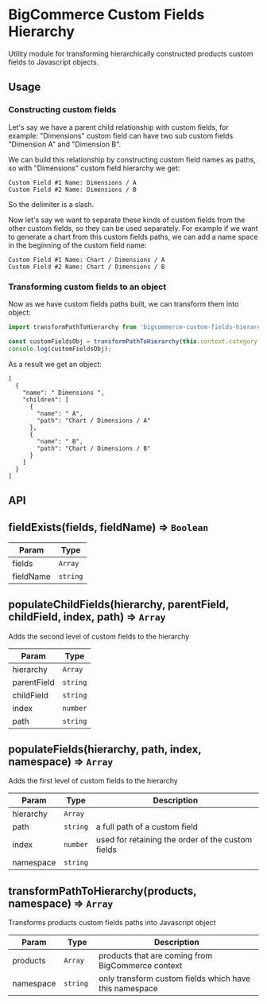# BigCommerce Custom Fields Hierarchy

Utility module for transforming hierarchically constructed products custom fields to Javascript objects.

## Usage

### Constructing custom fields
Let's say we have a parent child relationship with custom fields, for example: "Dimensions" custom field can have two sub custom fields "Dimension A" and "Dimension B".

We can build this relationship by constructing custom field names as paths, so with "Dimensions" custom field hierarchy we get:
```
Custom Field #1 Name: Dimensions / A
Custom Field #2 Name: Dimensions / B
```

So the delimiter is a slash.

Now let's say we want to separate these kinds of custom fields from the other custom fields, so they can be used separately. For example if we want to generate a chart from this custom fields paths, we can add a name space in the beginning of the custom field name:

```
Custom Field #1 Name: Chart / Dimensions / A
Custom Field #2 Name: Chart / Dimensions / B
```

### Transforming custom fields to an object

Now as we have custom fields paths built, we can transform them into object:

```javascript
import transformPathToHierarchy from 'bigcommerce-custom-fields-hierarchy';

const customFieldsObj = transformPathToHierarchy(this.context.category.products, 'Chart');
console.log(customFieldsObj);
```

As a result we get an object:

```
[
  {
    "name": " Dimensions ",
    "children": [
      {
        "name": " A",
        "path": "Chart / Dimensions / A"
      },
      {
        "name": " B",
        "path": "Chart / Dimensions / B"
      }
    ]
  }
]
```
## API

<a name="fieldExists"></a>

## fieldExists(fields, fieldName) ⇒ <code>Boolean</code>

| Param | Type |
| --- | --- |
| fields | <code>Array</code> | 
| fieldName | <code>string</code> | 

<a name="populateChildFields"></a>

## populateChildFields(hierarchy, parentField, childField, index, path) ⇒ <code>Array</code>
Adds the second level of custom fields to the hierarchy

| Param | Type |
| --- | --- |
| hierarchy | <code>Array</code> | 
| parentField | <code>string</code> | 
| childField | <code>string</code> | 
| index | <code>number</code> | 
| path | <code>string</code> | 

<a name="populateFields"></a>

## populateFields(hierarchy, path, index, namespace) ⇒ <code>Array</code>
Adds the first level of custom fields to the hierarchy

| Param | Type | Description |
| --- | --- | --- |
| hierarchy | <code>Array</code> |  |
| path | <code>string</code> | a full path of a custom field |
| index | <code>number</code> | used for retaining the order of the custom fields |
| namespace | <code>string</code> |  |

<a name="transformPathToHierarchy"></a>

## transformPathToHierarchy(products, namespace) ⇒ <code>Array</code>
Transforms products custom fields paths into Javascript object

| Param | Type | Description |
| --- | --- | --- |
| products | <code>Array</code> | products that are coming from BigCommerce context |
| namespace | <code>string  </code> | only transform custom fields which have this namespace |

